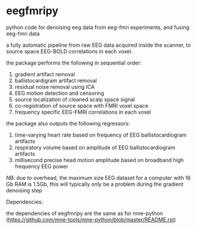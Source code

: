 # eegfmripy
python code for denoising eeg data from eeg-fmri experiments, and fusing eeg-fmri data

a fully automatic pipeline from raw EEG data acquired inside the scanner, to source
space EEG-BOLD correlations in each voxel.

the package performs the following in sequential order:

1) gradient artifact removal
2) ballistocardigram artifact removal
3) residual noise removal using ICA
4) EEG motion detection and censoring
5) source localization of cleaned scalp space signal
6) co-registration of source space with FMRI voxel space
7) frequency specific EEG-FMRI correlations in each voxel 

the package also outputs the following regressors:
  1) time-varying heart rate based on frequency of EEG ballistocardiogram artifacts
  2) respiratory volume based on amplitude of EEG ballistocardiogram artifacts
  3) millisecond precise head motion amplitude based on broadband high frequency EEG power
  
  
NB: due to overhead, the maximum size EEG dataset for a computer with 16 Gb RAM is 1.5Gb, this will typically only be a problem during the gradient denoising step

Dependencies:

the dependencies of eegfmripy are the same as for mne-python (https://github.com/mne-tools/mne-python/blob/master/README.rst)


